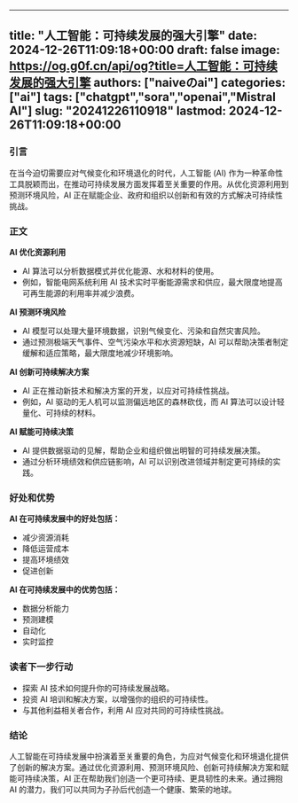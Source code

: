 
---
title: "人工智能：可持续发展的强大引擎"
date: 2024-12-26T11:09:18+00:00
draft: false
image: https://og.g0f.cn/api/og?title=人工智能：可持续发展的强大引擎
authors: ["naiveのai"]
categories: ["ai"]
tags: ["chatgpt","sora","openai","Mistral AI"]
slug: "20241226110918"
lastmod: 2024-12-26T11:09:18+00:00
---
### 引言

在当今迫切需要应对气候变化和环境退化的时代，人工智能 (AI) 作为一种革命性工具脱颖而出，在推动可持续发展方面发挥着至关重要的作用。从优化资源利用到预测环境风险，AI 正在赋能企业、政府和组织以创新和有效的方式解决可持续性挑战。

### 正文

**AI 优化资源利用**

* AI 算法可以分析数据模式并优化能源、水和材料的使用。
* 例如，智能电网系统利用 AI 技术实时平衡能源需求和供应，最大限度地提高可再生能源的利用率并减少浪费。

**AI 预测环境风险**

* AI 模型可以处理大量环境数据，识别气候变化、污染和自然灾害风险。
* 通过预测极端天气事件、空气污染水平和水资源短缺，AI 可以帮助决策者制定缓解和适应策略，最大限度地减少环境影响。

**AI 创新可持续解决方案**

* AI 正在推动新技术和解决方案的开发，以应对可持续性挑战。
* 例如，AI 驱动的无人机可以监测偏远地区的森林砍伐，而 AI 算法可以设计轻量化、可持续的材料。

**AI 赋能可持续决策**

* AI 提供数据驱动的见解，帮助企业和组织做出明智的可持续发展决策。
* 通过分析环境绩效和供应链影响，AI 可以识别改进领域并制定更可持续的实践。

### 好处和优势

**AI 在可持续发展中的好处包括：**

* 减少资源消耗
* 降低运营成本
* 提高环境绩效
* 促进创新

**AI 在可持续发展中的优势包括：**

* 数据分析能力
* 预测建模
* 自动化
* 实时监控

### 读者下一步行动

* 探索 AI 技术如何提升你的可持续发展战略。
* 投资 AI 培训和解决方案，以增强你的组织的可持续性。
* 与其他利益相关者合作，利用 AI 应对共同的可持续性挑战。

### 结论

人工智能在可持续发展中扮演着至关重要的角色，为应对气候变化和环境退化提供了创新的解决方案。通过优化资源利用、预测环境风险、创新可持续解决方案和赋能可持续决策，AI 正在帮助我们创造一个更可持续、更具韧性的未来。通过拥抱 AI 的潜力，我们可以共同为子孙后代创造一个健康、繁荣的地球。